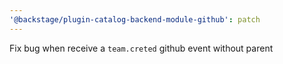 ```yaml
---
'@backstage/plugin-catalog-backend-module-github': patch
---
```


Fix bug when receive a `team.creted` github event without parent
